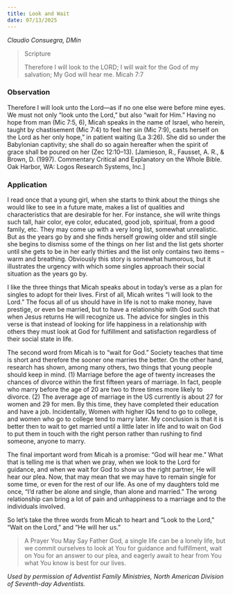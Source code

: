 ```yaml
---
title: Look and Wait
date: 07/13/2025
---
```


_Claudio Consuegra, DMin_

> <p>Scripture</p>
> Therefore I will look to the LORD; I will wait for the God of my salvation; My God will hear me. Micah 7:7

### Observation

Therefore I will look unto the Lord—as if no one else were before mine eyes. We must not only “look unto the Lord,” but also “wait for Him.” Having no hope from man (Mic 7:5, 6), Micah speaks in the name of Israel, who herein, taught by chastisement (Mic 7:4) to feel her sin (Mic 7:9), casts herself on the Lord as her only hope,” in patient waiting (La 3:26). She did so under the Babylonian captivity; she shall do so again hereafter when the spirit of grace shall be poured on her (Zec 12:10–13). [Jamieson, R., Fausset, A. R., & Brown, D. (1997). Commentary Critical and Explanatory on the Whole Bible. Oak Harbor, WA: Logos Research Systems, Inc.]

### Application

I read once that a young girl, when she starts to think about the things she would like to see in a future mate, makes a list of qualities and characteristics that are desirable for her. For instance, she will write things such tall, hair color, eye color, educated, good job, spiritual, from a good family, etc. They may come up with a very long list, somewhat unrealistic. But as the years go by and she finds herself growing older and still single she begins to dismiss some of the things on her list and the list gets shorter until she gets to be in her early thirties and the list only contains two items – warm and breathing. Obviously this story is somewhat humorous, but it illustrates the urgency with which some singles approach their social situation as the years go by.

I like the three things that Micah speaks about in today’s verse as a plan for singles to adopt for their lives. First of all, Micah writes “I will look to the Lord.” The focus all of us should have in life is not to make money, have prestige, or even be married, but to have a relationship with God such that when Jesus returns He will recognize us. The advice for singles in this verse is that instead of looking for life happiness in a relationship with others they must look at God for fulfillment and satisfaction regardless of their social state in life.

The second word from Micah is to “wait for God.” Society teaches that time is short and therefore the sooner one marries the better. On the other hand, research has shown, among many others, two things that young people should keep in mind. (1) Marriage before the age of twenty increases the chances of divorce within the first fifteen years of marriage. In fact, people who marry before the age of 20 are two to three times more likely to divorce. (2) The average age of marriage in the US currently is about 27 for women and 29 for men. By this time, they have completed their education and have a job. Incidentally, Women with higher IQs tend to go to college, and women who go to college tend to marry later. My conclusion is that it is better then to wait to get married until a little later in life and to wait on God to put them in touch with the right person rather than rushing to find someone, anyone to marry.

The final important word from Micah is a promise: “God will hear me.” What that is telling me is that when we pray, when we look to the Lord for guidance, and when we wait for God to show us the right partner, He will hear our plea. Now, that may mean that we may have to remain single for some time, or even for the rest of our life. As one of my daughters told me once, “I’d rather be alone and single, than alone and married.” The wrong relationship can bring a lot of pain and unhappiness to a marriage and to the individuals involved.

So let’s take the three words from Micah to heart and “Look to the Lord,” “Wait on the Lord,” and “He will her us.”

> <callout>A Prayer You May Say</callout>
> Father God, a single life can be a lonely life, but we commit ourselves to look at You for guidance and fulfillment, wait on You for an answer to our plea, and eagerly await to hear from You what You know is best for our lives.

_Used by permission of Adventist Family Ministries, North American Division of Seventh-day Adventists._